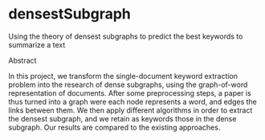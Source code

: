 # densestSubgraph
Using the theory of densest subgraphs to predict the best keywords to summarize a text

Abstract

In this project, we transform the single-document keyword extraction
problem into the research of dense subgraphs, using the graph-of-word
representation of documents. After some preprocessing steps, a paper is
thus turned into a graph were each node represents a word, and edges
the links between them. We then apply different algorithms in order to
extract the densest subgraph, and we retain as keywords those in the
dense subgraph. Our results are compared to the existing approaches.
